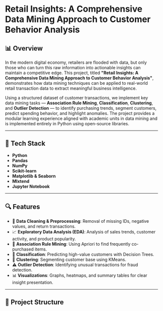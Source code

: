 # Retail Insights: A Comprehensive Data Mining Approach to Customer Behavior Analysis

## 📊 Overview

In the modern digital economy, retailers are flooded with data, but only those who can turn this raw information into actionable insights can maintain a competitive edge. This project, titled **"Retail Insights: A Comprehensive Data Mining Approach to Customer Behavior Analysis"**, demonstrates how data mining techniques can be applied to real-world retail transaction data to extract meaningful business intelligence.

Using a structured dataset of customer transactions, we implement key data mining tasks — **Association Rule Mining**, **Classification**, **Clustering**, and **Outlier Detection** — to identify purchasing trends, segment customers, predict spending behavior, and highlight anomalies. The project provides a modular learning experience aligned with academic units in data mining and is implemented entirely in Python using open-source libraries.

---

## 🧰 Tech Stack

- **Python**
- **Pandas**
- **NumPy**
- **Scikit-learn**
- **Matplotlib & Seaborn**
- **Mlxtend**
- **Jupyter Notebook**

---

## 🔍 Features

- 📌 **Data Cleaning & Preprocessing**: Removal of missing IDs, negative values, and return transactions.
- 📈 **Exploratory Data Analysis (EDA)**: Analysis of sales trends, customer activity, and product popularity.
- 🔗 **Association Rule Mining**: Using Apriori to find frequently co-purchased items.
- 🎯 **Classification**: Predicting high-value customers with Decision Trees.
- 🧬 **Clustering**: Segmenting customer base using KMeans.
- ⚠️ **Outlier Detection**: Identifying unusual transactions for fraud detection.
- 📊 **Visualizations**: Graphs, heatmaps, and summary tables for clear insight presentation.

---

## 📂 Project Structure

